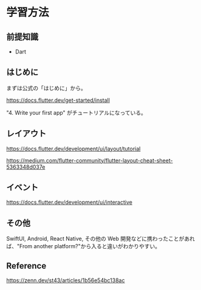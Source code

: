 # 学習方法

## 前提知識

-   Dart

## はじめに

まずは公式の「はじめに」から。

https://docs.flutter.dev/get-started/install

"4. Write your first app" がチュートリアルになっている。

## レイアウト

https://docs.flutter.dev/development/ui/layout/tutorial

https://medium.com/flutter-community/flutter-layout-cheat-sheet-5363348d037e

## イベント

https://docs.flutter.dev/development/ui/interactive

## その他

SwiftUI, Android, React Native, その他の Web 開発などに携わったことがあれば、"From another platform?"から入ると違いがわかりやすい。

## Reference

https://zenn.dev/st43/articles/1b56e54bc138ac
